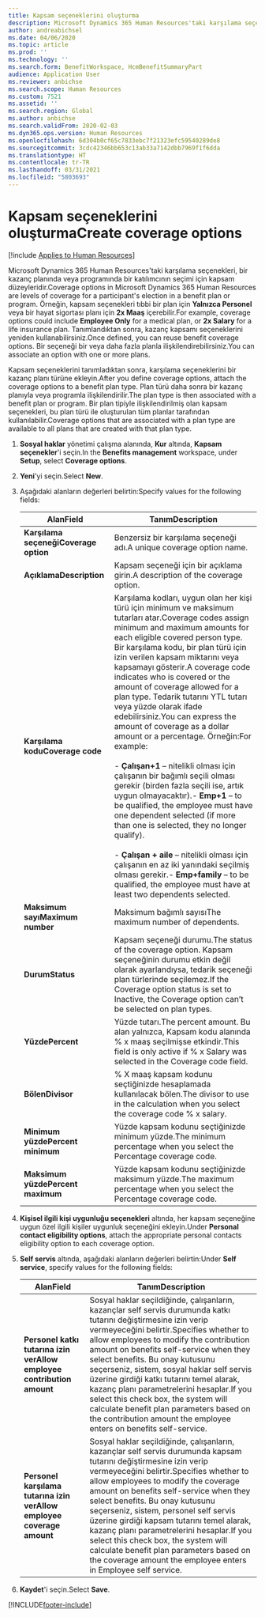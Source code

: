 ```yaml
---
title: Kapsam seçeneklerini oluşturma
description: Microsoft Dynamics 365 Human Resources'taki karşılama seçenekleri, bir kazanç planında veya programında bir katılımcının seçimi için kapsam düzeyleridir.
author: andreabichsel
ms.date: 04/06/2020
ms.topic: article
ms.prod: ''
ms.technology: ''
ms.search.form: BenefitWorkspace, HcmBenefitSummaryPart
audience: Application User
ms.reviewer: anbichse
ms.search.scope: Human Resources
ms.custom: 7521
ms.assetid: ''
ms.search.region: Global
ms.author: anbichse
ms.search.validFrom: 2020-02-03
ms.dyn365.ops.version: Human Resources
ms.openlocfilehash: 6d304b0cf65c7833ebc7f21323efc59540289de8
ms.sourcegitcommit: 3cdc42346bb653c13ab33a7142dbb7969f1f6dda
ms.translationtype: HT
ms.contentlocale: tr-TR
ms.lasthandoff: 03/31/2021
ms.locfileid: "5803693"
---
```

# <a name="create-coverage-options"></a><span data-ttu-id="5ee6d-103">Kapsam seçeneklerini oluşturma</span><span class="sxs-lookup"><span data-stu-id="5ee6d-103">Create coverage options</span></span>

[!include [Applies to Human Resources](../includes/applies-to-hr.md)]

<span data-ttu-id="5ee6d-104">Microsoft Dynamics 365 Human Resources'taki karşılama seçenekleri, bir kazanç planında veya programında bir katılımcının seçimi için kapsam düzeyleridir.</span><span class="sxs-lookup"><span data-stu-id="5ee6d-104">Coverage options in Microsoft Dynamics 365 Human Resources are levels of coverage for a participant's election in a benefit plan or program.</span></span> <span data-ttu-id="5ee6d-105">Örneğin, kapsam seçenekleri tıbbi bir plan için **Yalnızca Personel** veya bir hayat sigortası planı için **2x Maaş** içerebilir.</span><span class="sxs-lookup"><span data-stu-id="5ee6d-105">For example, coverage options could include **Employee Only** for a medical plan, or **2x Salary** for a life insurance plan.</span></span> <span data-ttu-id="5ee6d-106">Tanımlandıktan sonra, kazanç kapsamı seçeneklerini yeniden kullanabilirsiniz.</span><span class="sxs-lookup"><span data-stu-id="5ee6d-106">Once defined, you can reuse benefit coverage options.</span></span> <span data-ttu-id="5ee6d-107">Bir seçeneği bir veya daha fazla planla ilişkilendirebilirsiniz.</span><span class="sxs-lookup"><span data-stu-id="5ee6d-107">You can associate an option with one or more plans.</span></span>

<span data-ttu-id="5ee6d-108">Kapsam seçeneklerini tanımladıktan sonra, karşılama seçeneklerini bir kazanç planı türüne ekleyin.</span><span class="sxs-lookup"><span data-stu-id="5ee6d-108">After you define coverage options, attach the coverage options to a benefit plan type.</span></span> <span data-ttu-id="5ee6d-109">Plan türü daha sonra bir kazanç planıyla veya programla ilişkilendirilir.</span><span class="sxs-lookup"><span data-stu-id="5ee6d-109">The plan type is then associated with a benefit plan or program.</span></span> <span data-ttu-id="5ee6d-110">Bir plan tipiyle ilişkilendirilmiş olan kapsam seçenekleri, bu plan türü ile oluşturulan tüm planlar tarafından kullanılabilir.</span><span class="sxs-lookup"><span data-stu-id="5ee6d-110">Coverage options that are associated with a plan type are available to all plans that are created with that plan type.</span></span> 

1. <span data-ttu-id="5ee6d-111">**Sosyal haklar** yönetimi çalışma alanında, **Kur** altında, **Kapsam seçenekler**'i seçin.</span><span class="sxs-lookup"><span data-stu-id="5ee6d-111">In the **Benefits management** workspace, under **Setup**, select **Coverage options**.</span></span>

2. <span data-ttu-id="5ee6d-112">**Yeni**'yi seçin.</span><span class="sxs-lookup"><span data-stu-id="5ee6d-112">Select **New**.</span></span>

3. <span data-ttu-id="5ee6d-113">Aşağıdaki alanların değerleri belirtin:</span><span class="sxs-lookup"><span data-stu-id="5ee6d-113">Specify values for the following fields:</span></span>

   | <span data-ttu-id="5ee6d-114">Alan</span><span class="sxs-lookup"><span data-stu-id="5ee6d-114">Field</span></span> | <span data-ttu-id="5ee6d-115">Tanım</span><span class="sxs-lookup"><span data-stu-id="5ee6d-115">Description</span></span> |
   | --- | --- |
   | <span data-ttu-id="5ee6d-116">**Karşılama seçeneği**</span><span class="sxs-lookup"><span data-stu-id="5ee6d-116">**Coverage option**</span></span> | <span data-ttu-id="5ee6d-117">Benzersiz bir karşılama seçeneği adı.</span><span class="sxs-lookup"><span data-stu-id="5ee6d-117">A unique coverage option name.</span></span> |
   | <span data-ttu-id="5ee6d-118">**Açıklama**</span><span class="sxs-lookup"><span data-stu-id="5ee6d-118">**Description**</span></span> | <span data-ttu-id="5ee6d-119">Kapsam seçeneği için bir açıklama girin.</span><span class="sxs-lookup"><span data-stu-id="5ee6d-119">A description of the coverage option.</span></span> |
   | <span data-ttu-id="5ee6d-120">**Karşılama kodu**</span><span class="sxs-lookup"><span data-stu-id="5ee6d-120">**Coverage code**</span></span> | <span data-ttu-id="5ee6d-121">Karşılama kodları, uygun olan her kişi türü için minimum ve maksimum tutarları atar.</span><span class="sxs-lookup"><span data-stu-id="5ee6d-121">Coverage codes assign minimum and maximum amounts for each eligible covered person type.</span></span> <span data-ttu-id="5ee6d-122">Bir karşılama kodu, bir plan türü için izin verilen kapsam miktarını veya kapsamayı gösterir.</span><span class="sxs-lookup"><span data-stu-id="5ee6d-122">A coverage code indicates who is covered or the amount of coverage allowed for a plan type.</span></span> <span data-ttu-id="5ee6d-123">Tedarik tutarını YTL tutarı veya yüzde olarak ifade edebilirsiniz.</span><span class="sxs-lookup"><span data-stu-id="5ee6d-123">You can express the amount of coverage as a dollar amount or a percentage.</span></span> <span data-ttu-id="5ee6d-124">Örneğin:</span><span class="sxs-lookup"><span data-stu-id="5ee6d-124">For example:</span></span></br></br><span data-ttu-id="5ee6d-125">- **Çalışan+1** – nitelikli olması için çalışanın bir bağımlı seçili olması gerekir (birden fazla seçili ise, artık uygun olmayacaktır).</span><span class="sxs-lookup"><span data-stu-id="5ee6d-125">- **Emp+1** – to be qualified, the employee must have one dependent selected (if more than one is selected, they no longer qualify).</span></span></br></br><span data-ttu-id="5ee6d-126">- **Çalışan + aile** – nitelikli olması için çalışanın en az iki yanındaki seçilmiş olması gerekir.</span><span class="sxs-lookup"><span data-stu-id="5ee6d-126">- **Emp+family** – to be qualified, the employee must have at least two dependents selected.</span></span> |
   | <span data-ttu-id="5ee6d-127">**Maksimum sayı**</span><span class="sxs-lookup"><span data-stu-id="5ee6d-127">**Maximum number**</span></span> | <span data-ttu-id="5ee6d-128">Maksimum bağımlı sayısı</span><span class="sxs-lookup"><span data-stu-id="5ee6d-128">The maximum number of dependents.</span></span> |
   | <span data-ttu-id="5ee6d-129">**Durum**</span><span class="sxs-lookup"><span data-stu-id="5ee6d-129">**Status**</span></span> | <span data-ttu-id="5ee6d-130">Kapsam seçeneği durumu.</span><span class="sxs-lookup"><span data-stu-id="5ee6d-130">The status of the coverage option.</span></span> <span data-ttu-id="5ee6d-131">Kapsam seçeneğinin durumu etkin değil olarak ayarlandıysa, tedarik seçeneği plan türlerinde seçilemez.</span><span class="sxs-lookup"><span data-stu-id="5ee6d-131">If the Coverage option status is set to Inactive, the Coverage option can’t be selected on plan types.</span></span> |
   | <span data-ttu-id="5ee6d-132">**Yüzde**</span><span class="sxs-lookup"><span data-stu-id="5ee6d-132">**Percent**</span></span> | <span data-ttu-id="5ee6d-133">Yüzde tutarı.</span><span class="sxs-lookup"><span data-stu-id="5ee6d-133">The percent amount.</span></span> <span data-ttu-id="5ee6d-134">Bu alan yalnızca, Kapsam kodu alanında % x maaş seçilmişse etkindir.</span><span class="sxs-lookup"><span data-stu-id="5ee6d-134">This field is only active if % x Salary was selected in the Coverage code field.</span></span> |
   | <span data-ttu-id="5ee6d-135">**Bölen**</span><span class="sxs-lookup"><span data-stu-id="5ee6d-135">**Divisor**</span></span> | <span data-ttu-id="5ee6d-136">% X maaş kapsam kodunu seçtiğinizde hesaplamada kullanılacak bölen.</span><span class="sxs-lookup"><span data-stu-id="5ee6d-136">The divisor to use in the calculation when you select the coverage code % x salary.</span></span> |
   | <span data-ttu-id="5ee6d-137">**Minimum yüzde**</span><span class="sxs-lookup"><span data-stu-id="5ee6d-137">**Percent minimum**</span></span> | <span data-ttu-id="5ee6d-138">Yüzde kapsam kodunu seçtiğinizde minimum yüzde.</span><span class="sxs-lookup"><span data-stu-id="5ee6d-138">The minimum percentage when you select the Percentage coverage code.</span></span> |
   | <span data-ttu-id="5ee6d-139">**Maksimum yüzde**</span><span class="sxs-lookup"><span data-stu-id="5ee6d-139">**Percent maximum**</span></span> | <span data-ttu-id="5ee6d-140">Yüzde kapsam kodunu seçtiğinizde maksimum yüzde.</span><span class="sxs-lookup"><span data-stu-id="5ee6d-140">The maximum percentage when you select the Percentage coverage code.</span></span> |

4. <span data-ttu-id="5ee6d-141">**Kişisel ilgili kişi uygunluğu seçenekleri** altında, her kapsam seçeneğine uygun özel ilgili kişiler uygunluk seçeneğini ekleyin.</span><span class="sxs-lookup"><span data-stu-id="5ee6d-141">Under **Personal contact eligibility options**, attach the appropriate personal contacts eligibility option to each coverage option.</span></span>

5. <span data-ttu-id="5ee6d-142">**Self servis** altında, aşağıdaki alanların değerleri belirtin:</span><span class="sxs-lookup"><span data-stu-id="5ee6d-142">Under **Self service**, specify values for the following fields:</span></span>

   | <span data-ttu-id="5ee6d-143">Alan</span><span class="sxs-lookup"><span data-stu-id="5ee6d-143">Field</span></span> | <span data-ttu-id="5ee6d-144">Tanım</span><span class="sxs-lookup"><span data-stu-id="5ee6d-144">Description</span></span> |
   | --- | --- |
   | <span data-ttu-id="5ee6d-145">**Personel katkı tutarına izin ver**</span><span class="sxs-lookup"><span data-stu-id="5ee6d-145">**Allow employee contribution amount**</span></span> | <span data-ttu-id="5ee6d-146">Sosyal haklar seçildiğinde, çalışanların, kazançlar self servis durumunda katkı tutarını değiştirmesine izin verip vermeyeceğini belirtir.</span><span class="sxs-lookup"><span data-stu-id="5ee6d-146">Specifies whether to allow employees to modify the contribution amount on benefits self-service when they select benefits.</span></span> <span data-ttu-id="5ee6d-147">Bu onay kutusunu seçerseniz, sistem, sosyal haklar self servis üzerine girdiği katkı tutarını temel alarak, kazanç planı parametrelerini hesaplar.</span><span class="sxs-lookup"><span data-stu-id="5ee6d-147">If you select this check box, the system will calculate benefit plan parameters based on the contribution amount the employee enters on benefits self-service.</span></span> |
   | <span data-ttu-id="5ee6d-148">**Personel karşılama tutarına izin ver**</span><span class="sxs-lookup"><span data-stu-id="5ee6d-148">**Allow employee coverage amount**</span></span> | <span data-ttu-id="5ee6d-149">Sosyal haklar seçildiğinde, çalışanların, kazançlar self servis durumunda kapsam tutarını değiştirmesine izin verip vermeyeceğini belirtir.</span><span class="sxs-lookup"><span data-stu-id="5ee6d-149">Specifies whether to allow employees to modify the coverage amount on benefits self-service when they select benefits.</span></span> <span data-ttu-id="5ee6d-150">Bu onay kutusunu seçerseniz, sistem, personel self servis üzerine girdiği kapsam tutarını temel alarak, kazanç planı parametrelerini hesaplar.</span><span class="sxs-lookup"><span data-stu-id="5ee6d-150">If you select this check box, the system will calculate benefit plan parameters based on the coverage amount the employee enters in Employee self service.</span></span> |

6. <span data-ttu-id="5ee6d-151">**Kaydet**'i seçin.</span><span class="sxs-lookup"><span data-stu-id="5ee6d-151">Select **Save**.</span></span> 


[!INCLUDE[footer-include](../includes/footer-banner.md)]